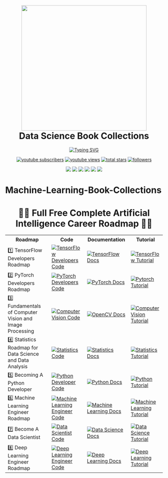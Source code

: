<div align="center">
      <h1> <img src="https://github.com/rishantenis/rishantenis/blob/main/Teni_AI.jpg" width="400px"><br/> Data Science Book Collections </h1>
     </div>

<p align="center">
  <a href="https://git.io/typing-svg"><img src="https://readme-typing-svg.demolab.com?font=Fira+Code&size=50&pause=1000&color=F75806&center=true&vCenter=true&multiline=true&width=1520&height=320&lines=Rishan+Hasan+Tenis;Data+Science+and+Machine+Learning+Enthusiasts+;Experienced+In+AI%2C+DS%2C+DL%2C+ML%2C+CV;2%2B+Years+of+Coding+Experience+;Always+Learn+New+Things!" alt="Typing SVG" /></a>
</p>







<body>
<p align="center">
  <a href="https://www.youtube.com/@rishantenis">
    <img alt="youtube subscribers" title="Subscribe to my YouTube channel" src="https://custom-icon-badges.demolab.com/youtube/channel/subscribers/UCzjYhfD43erOZ2FW4x74Tvw?color=%23E05D44&label=SUBSCRIBE&logo=video&logoColor=white&style=for-the-badge&labelColor=CE4630"/></a>
  <a href="https://www.youtube.com/@rishantenis">
    <img alt="youtube views" title="YouTube views" src="https://custom-icon-badges.demolab.com/youtube/channel/views/UCzjYhfD43erOZ2FW4x74Tvw?color=%23E1AD0E&logo=video&logoColor=white&style=for-the-badge&labelColor=C79600"/></a> 
  <a href="https://github.com/rishantenis?tab=repositories&sort=stargazers">
    <img alt="total stars" title="Total stars on GitHub" src="https://custom-icon-badges.demolab.com/github/stars/rishantenis?color=55960c&style=for-the-badge&labelColor=488207&logo=star"/></a>
  <a href="https://github.com/rishantenis?tab=followers">
    <img alt="followers" title="Follow me on Github" src="https://custom-icon-badges.demolab.com/github/followers/rishantenis?color=236ad3&labelColor=1155ba&style=for-the-badge&logo=person-add&label=Follow&logoColor=white"/></a>
</p>
<p align="center">
<img src="https://img.shields.io/badge/Robotics-brown"> <img src="https://img.shields.io/badge/Machine Learning-green"> <img src="https://img.shields.io/badge/Deep Learning-red"> <img src="https://img.shields.io/badge/Computer Vision-magenta"> <img src="https://img.shields.io/badge/Natural Language Processing-yellow"> <img src="https://img.shields.io/badge/Reinforcement Learning-blue"> 
</p>









# Machine-Learning-Book-Collections




<center><h1>👨‍💻 Full Free Complete Artificial Intelligence Career Roadmap 👨‍💻</h1></center>

<center>
<table>
<tr>
    <th>Roadmap</th>
    <th>Code</th>
    <th>Documentation</th>
    <th>Tutorial</th>
  </tr>
  <tr>
    <td>1️⃣ TensorFlow Developers Roadmap</td>
    <td><a href="https://github.com/rishantenis/TensorFlow-Developers-Roadmap"><img src="https://img.shields.io/badge/Code-TensorFlow_Developers-blue?style=flat-square&logo=github" alt="TensorFlow Developers Code"></a></td>
    <td><a href="https://rishantenis.github.io//category/tensorflow-developers-roadmap/"><img src="https://img.shields.io/badge/Docs-TensorFlow-blue?style=flat-square" alt="TensorFlow Docs"></a></td>
    <td><a href="https://www.youtube.com/@rishantenis"><img src="https://img.shields.io/badge/Tutorial-TensorFlow-red?style=flat-square&logo=youtube" alt="TensorFlow Tutorial"></a></td>
  </tr>
  <tr>
    <td>2️⃣ PyTorch Developers Roadmap</td>
    <td><a href="https://github.com/rishantenis/PyTorch-Developers-Roadmap"><img src="https://img.shields.io/badge/Code-PyTorch_Developers-blue?style=flat-square&logo=github" alt="PyTorch Developers Code"></a></td>
    <td><a href="https://rishantenis.github.io//category/pytorch-developers-roadmap/"><img src="https://img.shields.io/badge/Docs-PyTorch-blue?style=flat-square" alt="PyTorch Docs"></a></td>
    <td><a href="https://www.youtube.com/watch?v=WdBevhl5XA&lis=PLLUqkkC1ww4UjJiVceUKGuwX6JKXZlvxy"><img src="https://img.shields.io/badge/Tutorial-PyTorch-red?style=flat-square&logo=youtube" alt="Pytorch Tutorial"></a></td>
  </tr>
  <tr>
    <td>3️⃣ Fundamentals of Computer Vision and Image Processing</td>
    <td><a href="https://github.com/rishantenis/Fundamentals-of-Computer-Vision-and-Image-Processing"><img src="https://img.shields.io/badge/Code-Computer_Vision-blue?style=flat-square&logo=github" alt="Computer Vision Code"></a></td>
    <td><a href="https://rishantenis.github.io/category/fundamentals-of-computer-vision-and-image-processing/"><img src="https://img.shields.io/badge/Docs-OpenCV-blue?style=flat-square" alt="OpenCV Docs"></a></td>
    <td><a href="https://www.youtube.com/watch?v=fEHf7jOKEist=LLUkkC1ww4XNbvIKo34GfrKOHEH7rsHZ"><img src="https://img.shields.io/badge/Tutorial-Computer_Vision-red?style=flat-square&logo=youtube" alt="Computer Vision Tutorial"></a></td>
  </tr>
  <tr>
    <td>4️⃣ Statistics Roadmap for Data Science and Data Analysis</td>
    <td><a href="https://github.com/rishantenis/Statistics-Roadmap-for-Data-Science-and-Data-Analysis"><img src="https://img.shields.io/badge/Code-Statistics-blue?style=flat-square&logo=github" alt="Statistics Code"></a></td>
    <td><a href="https://rishantenis.github.io/category/statistics-roadmap-for-data-science-and-data-analysiss/"><img src="https://img.shields.io/badge/Docs-Statistics-blue?style=flat-square" alt="Statistics Docs"></a></td>
    <td><a href="https://www.youtube.com/watch?v=vWq0uezOeist=PLLUqkkC1ww4VJYDwXcozGbqexquiUoqoN"><img src="https://img.shields.io/badge/Tutorial-Statistics-red?style=flat-square&logo=youtube" alt="Statistics Tutorial"></a></td>
  </tr>
  <tr>
    <td>5️⃣ Becoming A Python Developer</td>
    <td><a href="https://github.com/rishantenis/Becoming-a-Python-Developer"><img src="https://img.shields.io/badge/Code-Python_Developer-blue?style=flat-square&logo=github" alt="Python Developer Code"></a></td>
    <td><a href="https://rishantenis.github.io/category/becoming-a-python-developer/"><img src="https://img.shields.io/badge/Docs-Python-blue?style=flat-square" alt="Python Docs"></a></td>
    <td><a href="https://www.youtube.com/watch?v=caHk-gCDj&lis=PLLUqkkC1ww4WBMA0eJMartX13GXFylnNB"><img src="https://img.shields.io/badge/Tutorial-Python-red?style=flat-square&logo=youtube" alt="Python Tutorial"></a></td>
  </tr>
  <tr>
    <td>6️⃣ Machine Learning Engineer Roadmap</td>
    <td><a href="https://github.com/rishantenis/Machine-Learning-Engineer-Roadmap"><img src="https://img.shields.io/badge/Code-Machine_Learning_Engineer-blue?style=flat-square&logo=github" alt="Machine Learning Engineer Code"></a></td>
    <td><a href="https://rishantenis.github.io/category/machine-learning-engineer-roadmap/"><img src="https://img.shields.io/badge/Docs-Machine_Learning-blue?style=flat-square" alt="Machine Learning Docs"></a></td>
    <td><a href="https://www.youtube.com/watch?v=z0oMMnp6jec&liLUqkkC1ww4VS09f-YV9b5vO5LOT4jHew"><img src="https://img.shields.io/badge/Tutorial-Machine_Learning-red?style=flat-square&logo=youtube" alt="Machine Learning Tutorial"></a></td>
  </tr>
  <tr>
    <td>7️⃣ Become A Data Scientist</td>
    <td><a href="https://github.com/rishantenis/Become-Data-Scientist-A-Complete-Roadmap"><img src="https://img.shields.io/badge/Code-Data_Scientist-blue?style=flat-square&logo=github" alt="Data Scientist Code"></a></td>
    <td><a href="https://rishantenis.github.io/category/become-a-data-scientist/"><img src="https://img.shields.io/badge/Docs-Data_Science-blue?style=flat-square" alt="Data Science Docs"></a></td>
    <td><a href="https://www.youtube.com/watch?v=7kT15xBpu&lis=PLLUkkC4XadDKNOy3FbIqJKHDDIfbR"><img src="https://img.shields.io/badge/Tutorial-Data_Science-red?style=flat-square&logo=youtube" alt="Data Science Tutorial"></a></td>
  </tr>
  <tr>
    <td>8️⃣ Deep Learning Engineer Roadmap</td>
    <td><a href="https://github.com/rishantenis/Deep-Learning-Engineer-Roadmap"><img src="https://img.shields.io/badge/Code-Deep_Learning_Engineer-blue?style=flat-square&logo=github" alt="Deep Learning Engineer Code"></a></td>
    <td><a href="https://rishantenis.github.io/category/deep-learning-engineer-roadmap/"><img src="https://img.shields.io/badge/Docs-Deep_Learning-blue?style=flat-square" alt="Deep Learning Docs"></a></td>
    <td><a href="https://www.youtube.com/watch?v=bgTAoYB8pjI&li=PLLUqkC1ww4VseNESatgKHGOHhrwIl2x"><img src="https://img.shields.io/badge/Tutorial-Deep_Learning-red?style=flat-square&logo=youtube" alt="Deep Learning Tutorial"></a></td>
  </tr>
</table>
</center>
